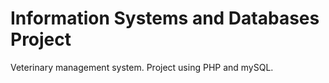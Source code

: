 # Information Systems and Databases Project

Veterinary management system. Project using PHP and mySQL.

